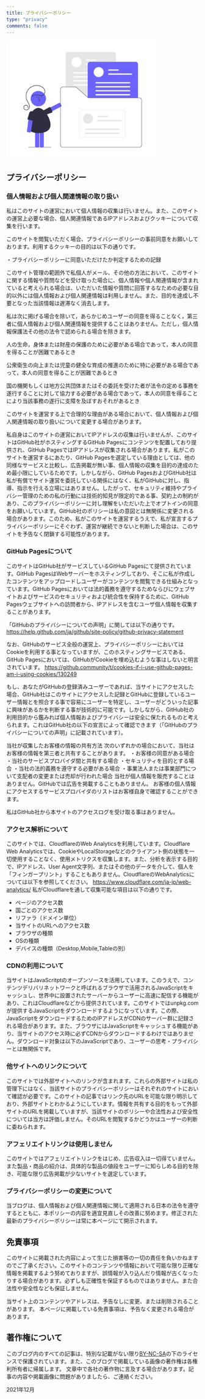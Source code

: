 ```yaml
---
title: プライバシーポリシー
type: "privacy"
comments: false
---
```

<img src="./undraw_Resume_folder_re_e0bi.png" width="400" >

## プライバシーポリシー

### 個人情報および個人関連情報の取り扱い

私はこのサイトの運営において個人情報の収集は行いません。また、このサイトの運営上必要な場合、個人関連情報であるIPアドレスおよびクッキーについて収集を行います。

このサイトを閲覧いただく場合、プライバシーポリシーの事前同意をお願いしております。利用するクッキーの目的は以下の通りです。

・プライバシーポリシーに同意いただけたか判定するための記録

このサイト管理の範囲外で私個人がメール、その他の方法において、このサイトに関する情報や質問などを受け取った場合に、個人情報や個人関連情報が含まれていると考えられる場合は、いただいた情報や質問に回答するなための必要な目的以外には個人情報および個人関連情報は利用しません。また、目的を達成し不要となった当該情報は遅滞なく消去します。

私は次に掲げる場合を除いて，あらかじめユーザーの同意を得ることなく，第三者に個人情報および個人関連情報を提供することはありません。ただし，個人情報保護法その他の法令で認められる場合を除きます。

人の生命，身体または財産の保護のために必要がある場合であって，本人の同意を得ることが困難であるとき

公衆衛生の向上または児童の健全な育成の推進のために特に必要がある場合であって，本人の同意を得ることが困難であるとき

国の機関もしくは地方公共団体またはその委託を受けた者が法令の定める事務を遂行することに対して協力する必要がある場合であって，本人の同意を得ることにより当該事務の遂行に支障を及ぼすおそれがあるとき

このサイトを運営する上で合理的な理由がある場合において、個人情報および個人関連情報の取り扱いについて変更する場合があります。

私自身はこのサイトの運営においてIPアドレスの収集は行いませんが、このサイトはGitHub社がホスティングするGitHub Pagesにコンテンツを配置しており提供され、GitHub PagesではIPアドレスが収集される場合があります。私がこのサイトを運営するにあたり、GitHub Pagesを選定している理由としては、他の同様なサービスと比較し、広告掲載が無い事、個人情報の収集を目的の達成のため最小限にしているためです。しかしながら、GitHub PagesおよびGitHub社は私が有償でサイト運営を委託している関係にはなく、私がGitHubに対し、指導、指示を行える立場にはありません。したがって、セキュリティ維持やプライバシー管理のための私の行動には技術的知見が限定的である事、契約上の制約があり、このプライバシーポリシーに対し理解をいただいた上でオプトインの同意をお願いしています。GitHub社のポリシーは私の意図とは無関係に変更される場合があります。このため、私がこのサイトを運営するうえで、私が宣言するプライバシーポリシーにそぐわず、運営が継続できないと判断した場合は、このサイトを予告なく閉鎖する可能性があります。

### GitHub Pagesについて

このサイトはGitHub社がサービスしているGitHub Pagesにて提供されています。GitHub PagesはWebサーバーをホスティングしており、そこに私が作成したコンテンツをアップロードしユーザーがコンテンツを閲覧できる仕組みとなっています。GitHub Pagesにおいては法的義務を遵守するためならびにウェブサイトおよびサービスのセキュリティおよび統合性を保持するために、GitHub Pagesウェブサイトへの訪問者から、IPアドレスを含むユーザ個人情報を収集することがあります。

「GitHubのプライバシーについての声明」に関しては以下の通りです。
<https://help.github.com/ja/github/site-policy/github-privacy-statement>

なお、GitHubのサービス全般の運営上、プライバシーポリシーにおいてはCookieを利用する事となっていますが、このホスティングサービスである、GitHub Pagesにおいては、GitHubがCookieを埋め込むような事はしないと明言されています。
<https://github.community/t/cookies-if-i-use-github-pages-am-i-using-cookies/130249>

もし、あなたがGitHubの登録済みユーザーであれば、当サイトにアクセスした場合、GitHub社はこのサイトにアクセスした記録とGitHubに登録しているユーザー情報とを照合する事で容易にユーザーを特定し、ユーザーがどういった記事に興味があるかを判断する事が技術的に可能です。しかしながら、GitHub社の利用目的から鑑みれば個人情報およびプライバシーは安全に保たれるものと考えられます。これはGitHub社の以下の宣言によって確認できます（「GitHubのプライバシーについての声明」に記載されています）。

当社が収集したお客様の情報の共有方法
次のいずれかの場合において、当社はお客様の情報を第三者と共有することがあります。
・お客様の同意がある場合
・当社のサービスプロバイダ間と共有する場合
・セキュリティを目的とする場合
・当社の法的義務を遵守する必要がある場合
・事業法人または事業部門について支配者の変更または売却が行われた場合
当社が個人情報を販売することはありません。GitHubでは広告を掲載することもありません。 お客様の個人情報にアクセスするサービスプロバイダのリストはお客様自身で確認することができます。

私はGitHub社から本サイトのアクセスログを受け取る事はありません。

### アクセス解析について

このサイトでは、CloudflareのWeb Analyticsを利用しています。Cloudflare Web Analyticsでは、CookieやLocalStorageなどのクライアント側の状態を一切使用することなく、使用メトリクスを収集します。また、分析を表示する目的で、IPアドレス、User Agent文字列、またはその他のデータを介して、個人を「フィンガープリント」することもありません。CloudflareのWebAnalyticsについては以下を参照してください。
<https://www.cloudflare.com/ja-jp/web-analytics/>
私がCloudflareを通して収集可能な項目は以下の通りです。
 - ページのアクセス数
 - 国ごとのアクセス数
 - リファラ（ドメイン単位）
 - 当サイトのURLへのアクセス数
 - ブラウザの種類
 - OSの種類
 - デバイスの種類（Desktop,Mobile,Tableの別）


### CDNの利用について

当サイトはJavaScritptのオープンソースを活用しています。このうえで、コンテンツデリバリネットワークと呼ばれるブラウザで活用されるJavaScriptをキャッシュし、世界中に設置されたサーバーからユーザーに高速に配信する機能があり、これはCloudflareなどから提供されています。このサイトではunpkg.comが提供するJavaScriptをダウンロードするようになっています。この際、JavaScriptをダウンロードするためのIPアドレスがCDNのサーバー群に記録される場合があります。また、ブラウザにはJavaScriptをキャッシュする機能があり、当サイトのアクセス時に必ずCDNからダウンロードするわけではありません。ダウンロード対象は以下のJavaScriptであり、ユーザーの思考・プライバシーとは無関係です。

### 他サイトへのリンクについて

このサイトでは外部サイトへのリンクが含まれます。これらの外部サイトは私の管理下にはなく、当該サイトのプライバシーポリシーはそれぞれのサイトにおいて確認が必要です。このサイトの記事ではリンク先のURLを可能な限り明示しており、外部サイトとわかるようにしています。情報を共有する目的をもって外部サイトのURLを掲載していますが、当該サイトのポリシーや合法性および安全性については当方は評価しません。そのURLを閲覧するかどうかはユーザーの判断に委ねられます。

### アフェリエイトリンクは使用しません

このサイトではアフェリエイトリンクをはじめ、広告収入は一切得ていません。また製品・商品の紹介は、具体的な製品の値段をユーザーに知らしめる目的を除き、可能な限り広告掲載が少ないサイトを選定しています。

### プライバシーポリシーの変更について

当ブログは、個人情報および個人関連情報に関して適用される日本の法令を遵守するとともに、本ポリシーの内容を適宜見直しその改善に努めます。修正された最新のプライバシーポリシーは常に本ページにて開示されます。

## 免責事項

このサイトに掲載された内容によって生じた損害等の一切の責任を負いかねますのでご了承ください。このサイトのコンテンツや情報において可能な限り正確な情報を掲載するよう努めておりますが、誤情報が入り込んだり情報が古くなったりする場合があります。必ずしも正確性を保証するものではありません。また合法性や安全性なども保証しません。

当サイト上のコンテンツやアドレスは、予告なしに変更、または削除されることがあります。 本ページに掲載している免責事項は、予告なく変更される場合があります。

## 著作権について

このブログ内のすべての記事は、特別な記載がない限り[BY-NC-SA](https://creativecommons.org/licenses/by-nc-sa/4.0/deed.ja)の下のライセンスで保護されています。また、このブログで掲載している画像の著作権は各権利所有者に帰属します。
文章中で各社の著作物に言及する場合があります。記事の内容や掲載画像に問題がありましたら、ご連絡ください。

2021年12月